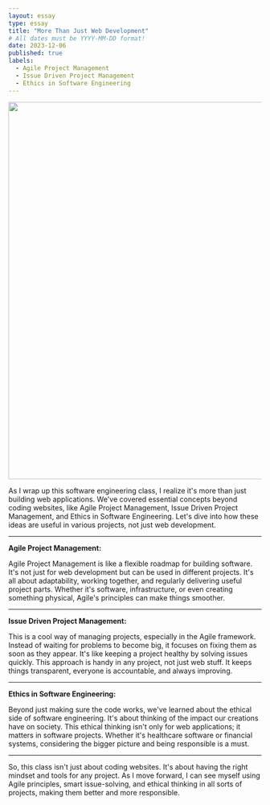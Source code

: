 ```yaml
---
layout: essay
type: essay
title: "More Than Just Web Development"
# All dates must be YYYY-MM-DD format!
date: 2023-12-06
published: true
labels:
  - Agile Project Management
  - Issue Driven Project Management
  - Ethics in Software Engineering
---
```


<img width="750px" class="rounded float-start pe-4" src="../img/done.jpg">



As I wrap up this software engineering class, I realize it's more than just building web applications. We've covered essential concepts beyond coding websites, like Agile Project Management,
 Issue Driven Project Management, and Ethics in Software Engineering. Let's dive into how these ideas are useful in various projects, not just web development.


---

**Agile Project Management:**

Agile Project Management is like a flexible roadmap for building software. It's not just for web development but can be used in different projects. It's all about adaptability, working together, and regularly delivering useful project parts.
Whether it's software, infrastructure, or even creating something physical, Agile's principles can make things smoother.

---

**Issue Driven Project Management:**

This is a cool way of managing projects, especially in the Agile framework. Instead of waiting for problems to become big, it focuses on fixing them as soon as they appear.
It's like keeping a project healthy by solving issues quickly. This approach is handy in any project, not just web stuff. It keeps things transparent, everyone is accountable, and always improving.

---

**Ethics in Software Engineering:**

Beyond just making sure the code works, we've learned about the ethical side of software engineering. It's about thinking of the impact our creations have on society.
This ethical thinking isn't only for web applications; it matters in software projects. Whether it's healthcare software or financial systems, considering the bigger picture and being responsible is a must.


---


So, this class isn't just about coding websites. It's about having the right mindset and tools for any project. As I move forward, I can see myself using Agile principles, smart issue-solving, and ethical thinking in all sorts of projects, making them better and more responsible.
